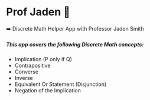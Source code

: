 # Prof Jaden 🥋
➡️ Discrete Math Helper App with Professor Jaden Smith



##### This app covers the following Discrete Math concepts:

- Implication (P only if Q)
- Contrapositive
- Converse
- Inverse
- Equivalent Or Statement (Disjunction)
- Negation of the Implication

